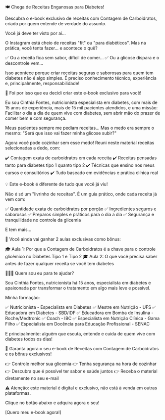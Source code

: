 🍽️ Chega de Receitas Enganosas para Diabetes! 

Descubra o e-book exclusivo de receitas com Contagem de Carboidratos, criado por quem entende de verdade do assunto. 

 

Você já deve ter visto por aí… 

O Instagram está cheio de receitas "fit" ou "para diabéticos". 
Mas na prática, você tenta fazer… e acontece o quê? 

✅ Ou a receita fica sem sabor, difícil de comer… 
✅ Ou a glicose dispara e o descontrole vem… 

Isso acontece porque criar receitas seguras e saborosas para quem tem diabetes não é algo simples. 
É preciso conhecimento técnico, experiência e, principalmente, responsabilidade! 

 

🎯 Foi por isso que eu decidi criar este e-book exclusivo para você! 

Eu sou Cinthia Fontes, nutricionista especialista em diabetes, com mais de 15 anos de experiência, mais de 15 mil pacientes atendidos, e uma missão: 
Facilitar o dia a dia de quem vive com diabetes, sem abrir mão do prazer de comer bem e com segurança. 

Meus pacientes sempre me pediam receitas… 
Mas o medo era sempre o mesmo: "Será que isso vai fazer minha glicose subir?" 

Agora você pode cozinhar sem esse medo! 
Reuni neste material receitas selecionadas a dedo, com: 

✔️ Contagem exata de carboidratos em cada receita 
✔️ Receitas pensadas tanto para diabetes tipo 1 quanto tipo 2 
✔️ Técnicas que ensino nos meus cursos e consultórios 
✔️ Tudo baseado em evidências e prática clínica real 

 

💡 Este e-book é diferente de tudo que você já viu! 

Não é só um "livrinho de receitas". 
É um guia prático, onde cada receita já vem com: 

✅ Quantidade exata de carboidratos por porção 
✅ Ingredientes seguros e saborosos 
✅ Preparos simples e práticos para o dia a dia 
✅ Segurança e tranquilidade no controle da glicemia 

E tem mais… 

🎁 Você ainda vai ganhar 2 aulas exclusivas como bônus: 

🎓 Aula 1: Por que a Contagem de Carboidratos é a chave para o controle glicêmico no Diabetes Tipo 1 e Tipo 2 
🎓 Aula 2: O que você precisa saber antes de fazer qualquer receita se você tem diabetes 

 

👩🏻‍⚕️ Quem sou eu para te ajudar? 

Sou Cinthia Fontes, nutricionista há 15 anos, especialista em diabetes e apaixonada por transformar o tratamento em algo mais leve e possível. 

Minha formação: 

✅ Nutricionista - Especialista em Diabetes 
✅ Mestre em Nutrição - UFS 
✅ Educadora em Diabetes - SBD/IDF 
✅ Educadora em Bomba de Insulina - Roche/Medtronic 
✅ Coach - IBC 
✅ Especialista em Nutrição Clínica - Gama Filho 
✅ Especialista em Docência para Educação Profissional - SENAC 

E principalmente: alguém que escuta, entende e cuida de quem vive com diabetes todos os dias! 

 

🛒 Garanta agora o seu e-book de Receitas com Contagem de Carboidratos e os bônus exclusivos! 

👉 Controle melhor sua glicemia 
👉 Tenha segurança na hora de cozinhar 
👉 Descubra que é possível ter sabor e saúde juntos 
👉 Receba o material diretamente no seu e-mail 

⚠️ Atenção: este material é digital e exclusivo, não está à venda em outras plataformas. 

Clique no botão abaixo e adquira agora o seu! 

[Quero meu e-book agora!] 

 